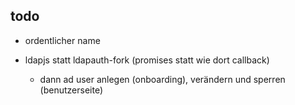 ## todo

- ordentlicher name

- ldapjs statt ldapauth-fork (promises statt wie dort callback)

  - dann ad user anlegen (onboarding), verändern und sperren (benutzerseite)

